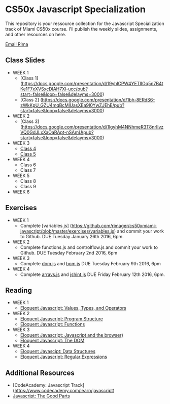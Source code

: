 # CS50x Javascript Specialization

This repository is your ressource collection for the Javascript Specialization track of Miami CS50x course. I'll publish the weekly slides, assignments, and other resources on here.

[Email Rima](<mailto:rima.gerhard@gmail.com>)

## Class Slides
* WEEK 1
  * [Class 1] (https://docs.google.com/presentation/d/19yhlCPW4YETIIOq5n7B4tKe1F7xXVSxcDlAH7Xl-ucc/pub?start=false&loop=false&delayms=3000)
  * [Class 2] (https://docs.google.com/presentation/d/1bh-8ERdS6-zWkKpU_GZU4mqBcMlUasXEa9I0YwZJEhE/pub?start=false&loop=false&delayms=3000)
* WEEK 2
  * [Class 3] (https://docs.google.com/presentation/d/1lgyhM4NNhmeR3T8nrlIvzVQ0GdJLxXaOaRApt-nSAmU/pub?start=false&loop=false&delayms=3000)
* WEEK 3
  * [Class 4](https://docs.google.com/presentation/d/1h5lyuoqCa9AquLeCirVCJ3bT8pMiDeQzwPHVUWkB81I/pub?start=false&loop=false&delayms=3000)
  * [Class 5](https://docs.google.com/presentation/d/1Ywk9qpGrJXRRIKvsxdGlsYXHpT2e986zS06jnOW0Kjs/pub?start=false&loop=false&delayms=3000)
* WEEK 4
  * Class 6
  * Class 7
* WEEK 5
  * Class 8
  * Class 9
* WEEK 6

## Exercises
* WEEK 1
  * Complete [variables.js] (https://github.com/rimager/cs50xmiami-javascript/blob/master/exercises/variables.js) and commit your work to Github. DUE Tuesday January 26th 2016, 6pm.
* WEEK 2
  * Complete functions.js and controlflow.js and commit your work to Github. DUE Tuesday February 2nd 2016, 6pm
* WEEK 3
  * Complete [dom.js](https://github.com/rimager/cs50xmiami-javascript/blob/master/exercises/dom.js) and [bom.js](https://github.com/rimager/cs50xmiami-javascript/blob/master/exercises/bom.js) DUE Tuesday February 9th 2016, 6pm
* WEEK 4 
  * Complete [arrays.js](https://github.com/rimager/cs50xmiami-javascript/blob/master/exercises/arrays.js) and [jshint.js](https://github.com/rimager/cs50xmiami-javascript/blob/master/exercises/jshint.js) DUE Friday February 12th 2016, 6pm.

## Reading
* WEEK 1
  * [Eloquent Javascript: Values, Types, and Operators](http://eloquentjavascript.net/01_values.html)
* WEEK 2
  * [Eloquent Javascript: Program Structure](http://eloquentjavascript.net/02_program_structure.html)
  * [Eloquent Javascript: Functions](http://eloquentjavascript.net/03_functions.html)
* WEEK 3
  * [Eloquent Javascript: Javascript and the browser)](http://eloquentjavascript.net/12_browser.html)
  * [Eloquent Javascript: The DOM](http://eloquentjavascript.net/13_dom.html)
* WEEK 4
  * [Eloquent Javascipt: Data Structures](http://eloquentjavascript.net/04_data.html) 
  * [Eloquent Javascript: Regular Expressions](http://eloquentjavascript.net/09_regexp.html)

## Additional Resources
* [CodeAcademy: Javascript Track] (https://www.codecademy.com/learn/javascript)
* [Javascript: The Good Parts](https://www.youtube.com/watch?v=hQVTIJBZook)
